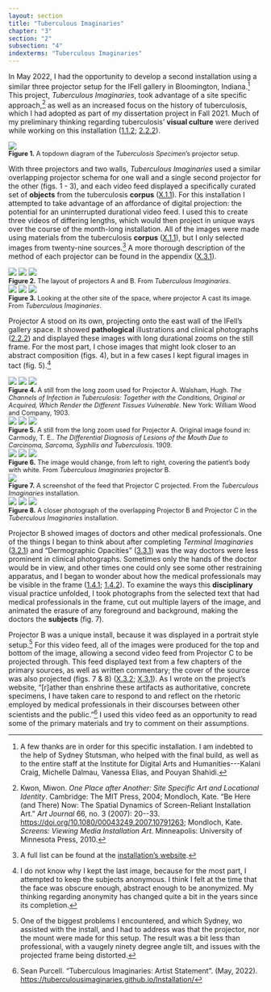 ```yaml
---
layout: section
title: "Tuberculous Imaginaries"
chapter: "3"
section: "2"
subsection: "4"
indexterms: "Tuberculous Imaginaries"
---
```


In May 2022, I had the opportunity to develop a second installation using a similar three projector setup for the IFell gallery in Bloomington, Indiana.[^fn1] This project, <i>Tuberculous Imaginaries</i>, took advantage of a site specific approach,[^fn2] as well as an increased focus on the history of tuberculosis, which I had adopted as part of my dissertation project in Fall 2021. Much of my preliminary thinking regarding tuberculosis’ <span data-tooltip aria-haspopup="true" class="has-tip" data-disable-hover="false" tabindex="1" data-title="Visual culture refers to an interdisciplinary field that looks at the social construction of vision."><b>visual culture</b></span> were derived while working on this installation (<a href="{{ site.baseurl }}/dissertation/1_1_2">1.1.2</a>; <a href="{{ site.baseurl }}/dissertation/2_2_2">2.2.2</a>).

<img id="TB_topdown" class="image-medium image-center" src="{{ site.baseurl }}/assets/img/TB_topdown.jpg"> 

<div class="caption-font" style="font-size:.9em"><b>Figure 1.</b> A topdown diagram of the <i>Tuberculosis Specimen</i>’s projector setup.</div>

With three projectors and two walls, <i>Tuberculous Imaginaries</i> used a similar overlapping projector schema for one wall and a single second projector for the other (figs. 1 - 3), and each video feed displayed a specifically curated set of <span data-tooltip aria-haspopup="true" class="has-tip" data-disable-hover="false" tabindex="1" data-title="I use the term research object to refer to materials that have been divorced from the subject of their origin. Object, as I use it, carefully considers how human patients are denied their humanity through transformations that deem them as objects."><b>objects</b></span> from the tuberculosis <span data-tooltip aria-haspopup="true" class="has-tip" data-disable-hover="false" tabindex="1" data-title="A corpus refers to a collection of texts used for computational analysis."><b>corpus</b></span> (<a href="{{ site.baseurl }}/dissertation/X_1_1">X.1.1</a>). For this installation I attempted to take advantage of an affordance of digital projection: the potential for an uninterrupted durational video feed. I used this to create three videos of differing lengths, which would then project in unique ways over the course of the month-long installation. All of the images were made using materials from the tuberculosis <span data-tooltip aria-haspopup="true" class="has-tip" data-disable-hover="false" tabindex="1" data-title="A corpus refers to a collection of texts used for computational analysis."><b>corpus</b></span> (<a href="{{ site.baseurl }}/dissertation/X_1_1">X.1.1</a>), but I only selected images from twenty-nine sources.[^fn3]  A more thorough description of the method of each projector can be found in the appendix (<a href="{{ site.baseurl }}/dissertation/X_3_1">X.3.1</a>).

<div class="card-container-horizontal"><div class="card-container-horizontal-content"><img id="TI_ProdStill1" class="opaque" src="{{ site.baseurl }}/assets/img/TI_ProdStill1_full.jpg">

<img id="TI_ProdStill1" class="transparent" src="{{ site.baseurl }}/assets/img/TI_ProdStill1.jpg">

<img id="TI_ProdStill1" class="partially-opaque" src="{{ site.baseurl }}/assets/img/TI_ProdStill1_partial.jpg">

<div class="caption-font" style="font-size:.9em"><b>Figure 2.</b> The layout of projectors A and B. From <i>Tuberculous Imaginaries</i>.</div></div>

<div class="card-container-horizontal-content"><img id="TI_ProdStill2" class="opaque" src="{{ site.baseurl }}/assets/img/TI_ProdStill2_full.jpg">

<img id="TI_ProdStill2" class="transparent" src="{{ site.baseurl }}/assets/img/TI_ProdStill2.jpg">

<img id="TI_ProdStill2" class="partially-opaque" src="{{ site.baseurl }}/assets/img/TI_ProdStill2_partial.jpg">

<div class="caption-font" style="font-size:.9em"><b>Figure 3.</b> Looking at the other site of the space, where projector A cast its image. From <i>Tuberculous Imaginaries</i>.</div></div></div>

Projector A stood on its own, projecting onto the east wall of the IFell’s gallery space. It showed <span data-tooltip aria-haspopup="true" class="has-tip" data-disable-hover="false" tabindex="1" data-title="Pathology refers to the study of aberrant phenomenon in the human body and how it is linked to human illness."><b>pathological</b></span> illustrations and clinical photographs (<a href="{{ site.baseurl }}/dissertation/2_2_2">2.2.2</a>) and displayed these images with long durational zooms on the still frame. For the most part, I chose images that might look closer to an abstract composition (figs. 4), but in a few cases I kept figural images in tact (fig. 5).[^fn4] 

<div class="card-container-horizontal"><div class="card-container-horizontal-content"><img id="ProjA_Screenshot1" class="opaque" src="{{ site.baseurl }}/assets/img/ProjA_Screenshot1_full.jpg">

<img id="ProjA_Screenshot1" class="transparent" src="{{ site.baseurl }}/assets/img/ProjA_Screenshot1.jpg">

<img id="ProjA_Screenshot1" class="partially-opaque" src="{{ site.baseurl }}/assets/img/ProjA_Screenshot1_partial.jpg">

<div class="caption-font" style="font-size:.9em"><b>Figure 4.</b> A still from the long zoom used for Projector A. Walsham, Hugh. <i>The Channels of Infection in Tuberculosis: Together with the Conditions, Original or Acquired, Which Render the Different Tissues Vulnerable</i>. New York: William Wood and Company, 1903.</div></div>

<div class="card-container-horizontal-content"><img id="ProjA_Screenshot4" class="opaque" src="{{ site.baseurl }}/assets/img/ProjA_Screenshot4_full.jpg">

<img id="ProjA_Screenshot4" class="transparent" src="{{ site.baseurl }}/assets/img/ProjA_Screenshot4.jpg">

<img id="ProjA_Screenshot4" class="partially-opaque" src="{{ site.baseurl }}/assets/img/ProjA_Screenshot4_partial.jpg">

<div class="caption-font" style="font-size:.9em"><b>Figure 5.</b> A still from the long zoom used for Projector A. Original image found in: Carmody, T. E.. <i>The Differential Diagnosis of Lesions of the Mouth Due to Carcinoma, Sarcoma, Syphilis and Tuberculosis</i>. 1909.</div></div></div>

<img id="tbimaginaries1-3" class="opaque image-medium image-center" src="{{ site.baseurl }}/assets/img/tbimaginaries1-3_full.jpg">

<img id="tbimaginaries1-3" class="transparent image-medium image-center" src="{{ site.baseurl }}/assets/img/tbimaginaries1-3.jpg">

<img id="tbimaginaries1-3" class="partially-opaque image-medium image-center" src="{{ site.baseurl }}/assets/img/tbimaginaries1-3_partial.jpg">

<div class="caption-font" style="font-size:.9em"><b>Figure 6.</b> The image would change, from left to right, covering the patient’s body with white. From <i>Tuberculous Imaginaries</i> projector B.</div>

<div class="card float-right half-width-image"><img id="ProjC_Screenshot1" src="{{ site.baseurl }}/assets/img/ProjC_Screenshot1.jpg">

<div class="caption-font" style="font-size:.9em"><b>Figure 7.</b> A screenshot of the feed that Projector C projected. From the <i>Tuberculous Imaginaries</i> installation.</div>

<img id="TI_ProdStill3" class="opaque image-large" src="{{ site.baseurl }}/assets/img/TI_ProdStill3_full.jpg">

<img id="TI_ProdStill3" class="transparent image-large" src="{{ site.baseurl }}/assets/img/TI_ProdStill3.jpg">

<img id="TI_ProdStill3" class="partially-opaque image-large" src="{{ site.baseurl }}/assets/img/TI_ProdStill3_partial.jpg">

<div class="caption-font" style="font-size:.9em"><b>Figure 8.</b> A closer photograph of the overlapping Projector B and Projector C in the <i>Tuberculous Imaginaries</i> installation.</div></div>


Projector B showed images of doctors and other medical professionals. One of the things I began to think about after completing <i>Terminal Imaginaries</i> (<a href="{{ site.baseurl }}/dissertation/3_2_1">3.2.1</a>) and “Dermographic Opacities” (<a href="{{ site.baseurl }}/dissertation/3_3_1">3.3.1</a>) was the way doctors were less prominent in clinical photographs. Sometimes only the hands of the doctor would be in view, and other times one could only see some other restraining apparatus, and I began to wonder about how the medical professionals may be visible in the frame (<a href="{{ site.baseurl }}/dissertation/1_4_1">1.4.1</a>; <a href="{{ site.baseurl }}/dissertation/1_4_2">1.4.2</a>). To examine the ways this <span data-tooltip aria-haspopup="true" class="has-tip" data-disable-hover="false" tabindex="1" data-title="Discipline is used here in the Foucauldian sense. It is a pun that links forced discipline with the idea of a discipline of knowledge. Disciplining is a process where certain phenomena are made understandable through demarcation and definition in an academic field."><b>disciplinary</b></span> visual practice unfolded, I took photographs from the selected text that had medical professionals in the frame, cut out multiple layers of the image, and animated the erasure of any foreground and background, making the doctors the <span data-tooltip aria-haspopup="true" class="has-tip" data-disable-hover="false" tabindex="1" data-title="The term research subject refers to a human person who has been ingested into a research program, and whose identity, personhood, and body have become the focus of a research program. I think of the subject in a Foucauldian sense: The 'subject' is a pun on the monarchal subject, someone who has no agency under the spectacular power of the sovereign. In this case it the subject lacks agency in relation to the researcher studying them."><b>subjects</b></span> (fig. 7).

Projector B was a unique install, because it was displayed in a portrait style setup.[^fn5] For this video feed, all of the images were produced for the top and bottom of the image, allowing a second video feed from Projector C to be projected through. This feed displayed text from a few chapters of the primary sources, as well as written commentary; the cover of the source was also projected (figs. 7 & 8) (<a href="{{ site.baseurl }}/dissertation/X_3_2">X.3.2</a>; <a href="{{ site.baseurl }}/dissertation/X_3_1">X.3.1</a>).  As I wrote on the project’s website, “[r]ather than enshrine these artifacts as authoritative, concrete specimens, I have taken care to respond to and reflect on the rhetoric employed by medical professionals in their discourses between other scientists and the public.”[^fn6] I used this video feed as an opportunity to read some of the primary materials and try to comment on their assumptions. 

<div class="style-divider">
 	<div class="line"></div>
</div>

[^fn1]: A few thanks are in order for this specific installation. I am indebted to the help of Sydney Stutsman, who helped with the final build, as well as to the entire staff at the Institute for Digital Arts and Humanities---Kalani Craig, Michelle Dalmau, Vanessa Elias, and Pouyan Shahidi.

[^fn2]: Kwon, Miwon. <i>One Place after Another: Site Specific Art and Locational Identity</i>. Cambridge: The MIT Press, 2004; Mondloch, Kate. “Be Here (and There) Now: The Spatial Dynamics of Screen-Reliant Installation Art.” <i>Art Journal</i> 66, no. 3 (2007): 20--33. <https://doi.org/10.1080/00043249.2007.10791263>; Mondloch, Kate. <i>Screens: Viewing Media Installation Art</i>. Minneapolis: University of Minnesota Press, 2010.

[^fn3]: A full list can be found at the [installation’s website](webSettings.xml).

[^fn4]: I do not know why I kept the last image, because for the most part, I attempted to keep the subjects anonymous. I think I felt at the time that the face was obscure enough, abstract enough to be anonymized. My thinking regarding anonymity has changed quite a bit in the years since its completion.

[^fn5]: One of the biggest problems I encountered, and which Sydney, wo assisted with the install, and I had to address was that the projector, nor the mount were made for this setup. The result was a bit less than professional, with a vaugely ninety degree angle tilt, and issues with the projected frame being distorted.

[^fn6]: Sean Purcell. “Tuberculous Imaginaries: Artist Statement”. (May, 2022). https://tuberculousimaginaries.github.io/Installation/